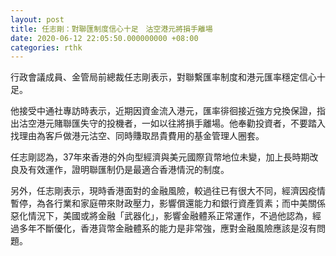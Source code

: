 ```yaml
---
layout: post
title: 任志剛：對聯匯制度信心十足　沽空港元將損手離場
date: 2020-06-12 22:05:50.000000000 +08:00
categories: rthk
---
```


行政會議成員、金管局前總裁任志剛表示，對聯繫匯率制度和港元匯率穩定信心十足。

他接受中通社專訪時表示，近期因資金流入港元，匯率徘徊接近強方兌換保證，指出沽空港元賭聯匯失守的投機者，一如以往將損手離場。他奉勸投資者，不要踏入找理由為客戶做港元沽空、同時賺取昂貴費用的基金管理人圈套。

任志剛認為，37年來香港的外向型經濟與美元國際貨幣地位未變，加上長時期改良及有效運作，證明聯匯制仍是最適合香港情況的制度。

另外，任志剛表示，現時香港面對的金融風險，較過往已有很大不同，經濟因疫情暫停，為各行業和家庭帶來財政壓力，影響償還能力和銀行資產質素；而中美關係惡化情況下，美國或將金融「武器化」，影響金融體系正常運作，不過他認為，經過多年不斷優化，香港貨幣金融體系的能力是非常強，應對金融風險應該是沒有問題。
